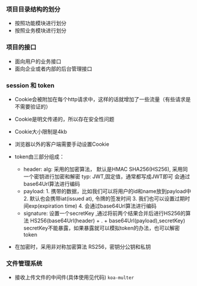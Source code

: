 ### 项目目录结构的划分
- 按照功能模块进行划分
- 按照业务模块进行划分


### 项目的接口
- 面向用户的业务接口
- 面向企业或者内部的后台管理接口

### session 和 token
- Cookie会被附加在每个http请求中，这样的话就增加了一些流量（有些请求是不需要验证的）
- Cookie是明文传递的，所以存在安全性问题
- Cookie大小限制是4kb
- 浏览器以外的客户端需要手动设置Cookie

- token由三部分组成：
  - header: alg: 采用的加密算法， 默认是HMAC SHA256(HS256), 采用同一个密钥进行加密和解密
            typ: JWT,固定值，通常都写成JWT即可
            会通过base64Url算法进行编码
  - payload: 1. 携带的数据，比如我们可以将用户的id和name放到payload中
             2. 默认也会携带iat(issued at), 令牌的签发时间
             3. 我们也可以设置过期时间exp(expiration time)
             4. 会通过base64Url算法进行编码
  - signature: 设置一个secretKey ,通过将前两个结果合并后进行HS256的算法
               HS256(base64Url(header) + . + base64Url(payload),secretKey)
               secretKey不能暴露，如果暴露就可以模拟token的办法，也可以解密token
- 在加密时，采用非对称加密算法 RS256，密钥分公钥和私钥

### 文件管理系统
- 接收上传文件的中间件(具体使用见代码)
 `koa-multer`
